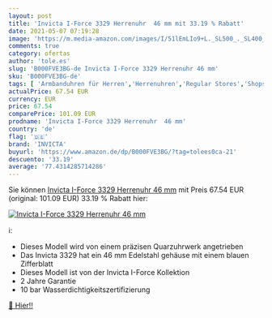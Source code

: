 ```yaml
---
layout: post
title: 'Invicta I-Force 3329 Herrenuhr  46 mm mit 33.19 % Rabatt'
date: 2021-05-07 07:19:28
image: 'https://m.media-amazon.com/images/I/51lEmLIo9+L._SL500_._SL400_.jpg'
comments: true
category: ofertas
author: 'tole.es'
slug: 'B000FVE3BG-de Invicta I-Force 3329 Herrenuhr 46 mm'
sku: 'B000FVE3BG-de'
tags: [ 'Armbanduhren für Herren','Herrenuhren','Regular Stores','Shops','Uhren','invicta', ]
actualPrice: 67.54 EUR
currency: EUR
price: 67.54
comparePrice: 101.09 EUR
prodname: 'Invicta I-Force 3329 Herrenuhr  46 mm'
country: 'de'
flag: '🇩🇪'
brand: 'INVICTA'
buyurl: 'https://www.amazon.de/dp/B000FVE3BG/?tag=tolees0ca-21'
descuento: '33.19'
average: '77.4314285714286'
---
```


Sie können [Invicta I-Force 3329 Herrenuhr  46 mm](https://www.amazon.de/dp/B000FVE3BG/?tag=tolees0ca-21) mit Preis 67.54 EUR (original: 101.09 EUR) 33.19 % Rabatt hier:

[![Invicta I-Force 3329 Herrenuhr  46 mm](https://m.media-amazon.com/images/I/51lEmLIo9+L._SL500_._SL400_.jpg)](https://www.amazon.de/dp/B000FVE3BG/?tag=tolees0ca-21)

ℹ️:

- Dieses Modell wird von einem präzisen Quarzuhrwerk angetrieben
- Das Invicta 3329 hat ein 46 mm Edelstahl gehäuse mit einem blauen Zifferblatt
- Dieses Modell ist von der Invicta I-Force Kollektion
- 2 Jahre Garantie
- 10 bar Wasserdichtigkeitszertifizierung

[🛒 Hier!!](https://www.amazon.de/dp/B000FVE3BG/?tag=tolees0ca-21)
